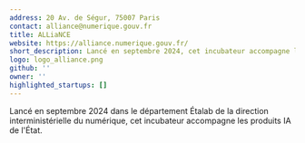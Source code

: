 ```yaml
---
address: 20 Av. de Ségur, 75007 Paris
contact: alliance@numerique.gouv.fr
title: ALLiaNCE
website: https://alliance.numerique.gouv.fr/
short_description: Lancé en septembre 2024, cet incubateur accompagne les produits IA de l'État
logo: logo_alliance.png
github: ''
owner: ''
highlighted_startups: []
---
```

 Lancé en septembre 2024 dans le département Étalab de la direction interministérielle du numérique, cet incubateur accompagne les produits IA de l'État.
